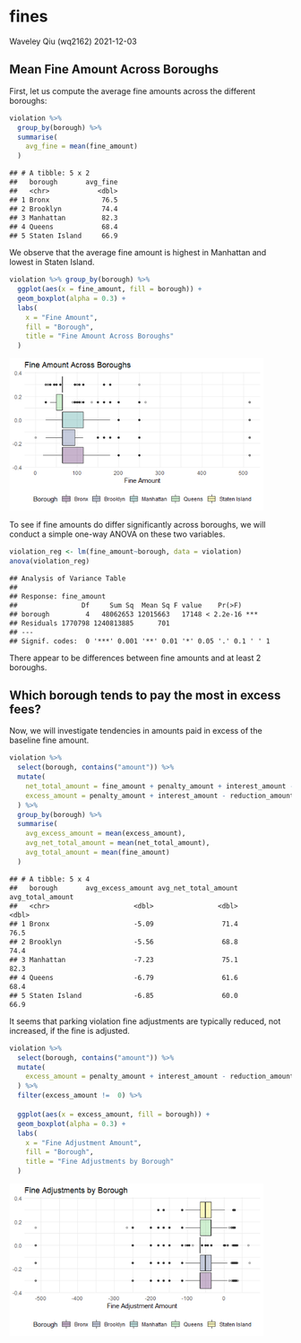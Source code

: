 fines
================
Waveley Qiu (wq2162)
2021-12-03

## Mean Fine Amount Across Boroughs

First, let us compute the average fine amounts across the different
boroughs:

``` r
violation %>%
  group_by(borough) %>%
  summarise(
    avg_fine = mean(fine_amount)
  )
```

    ## # A tibble: 5 x 2
    ##   borough       avg_fine
    ##   <chr>            <dbl>
    ## 1 Bronx             76.5
    ## 2 Brooklyn          74.4
    ## 3 Manhattan         82.3
    ## 4 Queens            68.4
    ## 5 Staten Island     66.9

We observe that the average fine amount is highest in Manhattan and
lowest in Staten Island.

``` r
violation %>% group_by(borough) %>% 
  ggplot(aes(x = fine_amount, fill = borough)) + 
  geom_boxplot(alpha = 0.3) +
  labs(
    x = "Fine Amount",
    fill = "Borough",
    title = "Fine Amount Across Boroughs"
  )
```

<img src="fines_files/figure-gfm/unnamed-chunk-2-1.png" width="90%" />

To see if fine amounts do differ significantly across boroughs, we will
conduct a simple one-way ANOVA on these two variables.

``` r
violation_reg <- lm(fine_amount~borough, data = violation)
anova(violation_reg)
```

    ## Analysis of Variance Table
    ## 
    ## Response: fine_amount
    ##                Df     Sum Sq  Mean Sq F value    Pr(>F)    
    ## borough         4   48062653 12015663   17148 < 2.2e-16 ***
    ## Residuals 1770798 1240813885      701                      
    ## ---
    ## Signif. codes:  0 '***' 0.001 '**' 0.01 '*' 0.05 '.' 0.1 ' ' 1

There appear to be differences between fine amounts and at least 2
boroughs.

## Which borough tends to pay the most in excess fees?

Now, we will investigate tendencies in amounts paid in excess of the
baseline fine amount.

``` r
violation %>%
  select(borough, contains("amount")) %>%
  mutate(
    net_total_amount = fine_amount + penalty_amount + interest_amount - reduction_amount,
    excess_amount = penalty_amount + interest_amount - reduction_amount
  ) %>%
  group_by(borough) %>%
  summarise(
    avg_excess_amount = mean(excess_amount),
    avg_net_total_amount = mean(net_total_amount),
    avg_total_amount = mean(fine_amount)
  )
```

    ## # A tibble: 5 x 4
    ##   borough       avg_excess_amount avg_net_total_amount avg_total_amount
    ##   <chr>                     <dbl>                <dbl>            <dbl>
    ## 1 Bronx                     -5.09                 71.4             76.5
    ## 2 Brooklyn                  -5.56                 68.8             74.4
    ## 3 Manhattan                 -7.23                 75.1             82.3
    ## 4 Queens                    -6.79                 61.6             68.4
    ## 5 Staten Island             -6.85                 60.0             66.9

It seems that parking violation fine adjustments are typically reduced,
not increased, if the fine is adjusted.

``` r
violation %>%
  select(borough, contains("amount")) %>%
  mutate(
    excess_amount = penalty_amount + interest_amount - reduction_amount
  ) %>%
  filter(excess_amount !=  0) %>%
  
  ggplot(aes(x = excess_amount, fill = borough)) +
  geom_boxplot(alpha = 0.3) +
  labs(
    x = "Fine Adjustment Amount",
    fill = "Borough",
    title = "Fine Adjustments by Borough"
  )
```

<img src="fines_files/figure-gfm/unnamed-chunk-5-1.png" width="90%" />
